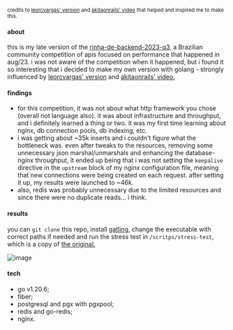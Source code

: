 <sub>credits to [leorcvargas' version](https://github.com/leorcvargas/rinha-go/) and [akitaonrails' video](https://youtu.be/EifK2a_5K_U) that helped and inspired me to make this.</sub>

#### about
this is my late version of the [rinha-de-backend-2023-q3](https://github.com/zanfranceschi/rinha-de-backend-2023-q3/), a Brazilian community competition of apis focused on performance that happened in aug/23. i was not aware of the competition when it happened, but i found it so interesting that i decided to make my own version with golang - strongly influenced by [leorcvargas' version](https://github.com/leorcvargas/rinha-go/) and [akitaonrails' video.](https://youtu.be/EifK2a_5K_U)

#### findings
- for this competition, it was not about what http framework you chose (overall not language also). it was about infrastructure and throughput, and i definitely learned a thing or two. it was my first time learning about nginx, db connection pools, db indexing, etc.
- i was getting about ~35k inserts and i couldn't figure what the bottleneck was. even after tweaks to the resources, removing some unnecessary json marshal/unmarshals and enhancing the database-nginx throughput, it ended up being that i was not setting the `keepalive` directive in the `upstream` block of my nginx configuration file, meaning that new connections were being created on each request. after setting it up, my results were launched to ~46k.
- also, redis was probably unnecessary due to the limited resources and since there were no duplicate reads... i think.

#### results
you can `git clone` this repo, install [gatling,](https://gatling.io/open-source/) change the executable with correct paths if needed and run the stress test in `/scritps/stress-test`, which is a copy of [the original.](https://github.com/zanfranceschi/rinha-de-backend-2023-q3/tree/main/stress-test)

![image](https://github.com/antoniopataro/rinha-go/assets/87823281/f254f099-c767-4891-8329-a778736cf23f)

#### tech
- go v1.20.6;
- fiber;
- postgresql and pgx with pgxpool;
- redis and go-redis;
- nginx.
